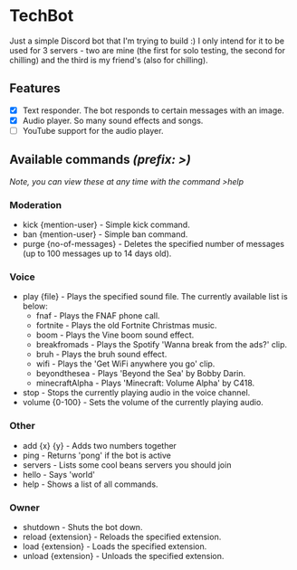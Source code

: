 # TechBot

Just a simple Discord bot that I'm trying to build :) I only intend for it to be used for 3 servers - two are mine (the first for solo testing, the second for chilling) and the third is my friend's (also for chilling).

## Features
- [x] Text responder. The bot responds to certain messages with an image.
- [x] Audio player. So many sound effects and songs.
- [ ] YouTube support for the audio player.

## Available commands *(prefix: >)*
*Note, you can view these at any time with the command >help*

### Moderation
* kick {mention-user} - Simple kick command.
* ban {mention-user} - Simple ban command.
* purge {no-of-messages} - Deletes the specified number of messages (up to 100 messages up to 14 days old).

### Voice
* play {file} - Plays the specified sound file. The currently available list is below:
  * fnaf - Plays the FNAF phone call.
  * fortnite - Plays the old Fortnite Christmas music.
  * boom - Plays the Vine boom sound effect.
  * breakfromads - Plays the Spotify 'Wanna break from the ads?' clip.
  * bruh - Plays the bruh sound effect.
  * wifi - Plays the 'Get WiFi anywhere you go' clip.
  * beyondthesea - Plays 'Beyond the Sea' by Bobby Darin.
  * minecraftAlpha - Plays 'Minecraft: Volume Alpha' by C418.
* stop - Stops the currently playing audio in the voice channel.
* volume {0-100} - Sets the volume of the currently playing audio.

### Other
* add {x} {y} - Adds two numbers together
* ping - Returns 'pong' if the bot is active
* servers - Lists some cool beans servers you should join
* hello - Says 'world'
* help - Shows a list of all commands.

### Owner
* shutdown - Shuts the bot down.
* reload {extension} - Reloads the specified extension.
* load {extension} - Loads the specified extension.
* unload {extension} - Unloads the specified extension.
